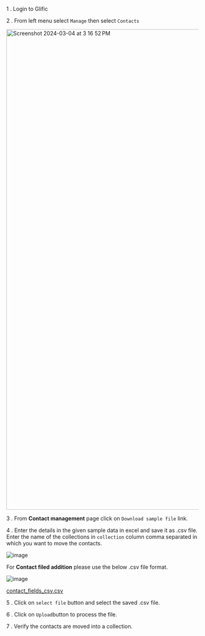 1 . Login to Glific

2 . From left menu select `Manage` then select `Contacts`


<img width="1256" alt="Screenshot 2024-03-04 at 3 16 52 PM" src="https://github.com/glific/docs/assets/141305477/9ec4be3a-bd23-4112-ada7-37aebdf1ae99" />


3 . From **Contact management** page click on `Download sample file` link.



4 . Enter the details in the given sample data in excel and save it as .csv file. Enter the name of the collections in `collection` column  comma separated in which you want to move the contacts.

![image](https://user-images.githubusercontent.com/32592458/221194489-bfb20287-7c7b-4974-b49b-4fd566a14074.png)

For **Contact filed addition** please use the below .csv file format.

![image](https://user-images.githubusercontent.com/32592458/221194510-4d154d4e-7550-418c-bae5-22d71fb62aa1.png)

[contact_fields_csv.csv](https://slabstatic.com/prod/uploads/8k89m6if/posts/attachments/APignKgSOPLIqMEf1hrK0L62.csv)



5 .  Click on `select file` button and select the saved .csv file.

6 . Click on `Upload`button to process the file.

7 .  Verify the contacts are moved into a collection.
